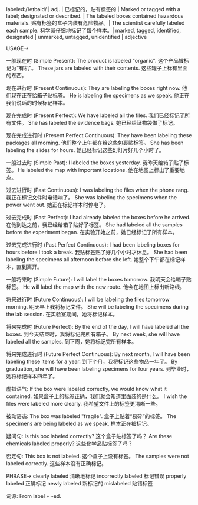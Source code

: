 labeled:/ˈleɪbəld/ | adj. | 已标记的，贴有标签的 | Marked or tagged with a label; designated or described. | The labeled boxes contained hazardous materials. 贴有标签的盒子内装有危险物品。|  The scientist carefully labeled each sample. 科学家仔细地标记了每个样本。|  marked, tagged, identified, designated | unmarked, untagged, unidentified | adjective


USAGE->

一般现在时 (Simple Present):
The product is labeled "organic".  这个产品被标记为“有机”。
These jars are labeled with their contents. 这些罐子上标有里面的东西。


现在进行时 (Present Continuous):
They are labeling the boxes right now. 他们现在正在给箱子贴标签。
He is labeling the specimens as we speak.  他正在我们说话的时候标记样本。


现在完成时 (Present Perfect):
We have labeled all the files. 我们已经标记了所有文件。
She has labeled the evidence bags. 她已经给证物袋做了标记。


现在完成进行时 (Present Perfect Continuous):
They have been labeling these packages all morning. 他们整个上午都在给这些包裹贴标签。
She has been labeling the slides for hours. 她已经标记这些幻灯片好几个小时了。


一般过去时 (Simple Past):
I labeled the boxes yesterday. 我昨天给箱子贴了标签。
He labeled the map with important locations. 他在地图上标出了重要地点。


过去进行时 (Past Continuous):
I was labeling the files when the phone rang. 我正在标记文件时电话响了。
She was labeling the specimens when the power went out. 她正在标记样本时停电了。


过去完成时 (Past Perfect):
I had already labeled the boxes before he arrived. 在他到达之前，我已经给箱子贴好了标签。
She had labeled all the samples before the experiment began. 在实验开始之前，她已经标记了所有样本。


过去完成进行时 (Past Perfect Continuous):
I had been labeling boxes for hours before I took a break. 我贴标签贴了好几个小时才休息。
She had been labeling the specimens all afternoon before she left. 她整个下午都在标记样本，直到离开。


一般将来时 (Simple Future):
I will label the boxes tomorrow. 我明天会给箱子贴标签。
He will label the map with the new route. 他会在地图上标出新路线。


将来进行时 (Future Continuous):
I will be labeling the files tomorrow morning. 明天早上我将标记文件。
She will be labeling the specimens during the lab session. 在实验室期间，她将标记样本。


将来完成时 (Future Perfect):
By the end of the day, I will have labeled all the boxes. 到今天结束时，我将标记完所有箱子。
By next week, she will have labeled all the samples. 到下周，她将标记完所有样本。


将来完成进行时 (Future Perfect Continuous):
By next month, I will have been labeling these items for a year. 到下个月，我将标记这些物品一年了。
By graduation, she will have been labeling specimens for four years. 到毕业时，她将标记样本四年了。


虚拟语气:
If the box were labeled correctly, we would know what it contained. 如果盒子上的标签正确，我们就会知道里面装的是什么。
I wish the files were labeled more clearly. 我希望文件上的标签更清晰一些。


被动语态:
The box was labeled "fragile". 盒子上贴着“易碎”的标签。
The specimens are being labeled as we speak. 样本正在被标记。


疑问句:
Is this box labeled correctly?  这个盒子贴标签了吗？
Are these chemicals labeled properly? 这些化学品贴标签了吗？


否定句:
This box is not labeled. 这个盒子上没有标签。
The samples were not labeled correctly. 这些样本没有正确标记。


PHRASE->
clearly labeled  清晰地标记
incorrectly labeled  标记错误
properly labeled  正确标记
newly labeled 新标记的
mislabeled  贴错标签


词源: From label + -ed.
